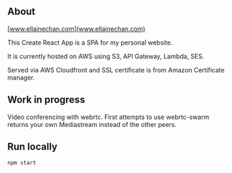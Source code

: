 ## About
[www.ellainechan.com](www.ellainechan.com)

This Create React App is a SPA for my personal website.

It is currently hosted on AWS using S3, API Gateway, Lambda, SES. 

Served via AWS Cloudfront and SSL certificate is from Amazon Certificate manager.

## Work in progress
Video conferencing with webrtc.
First attempts to use webrtc-swarm returns your own Mediastream instead of the other peers. 

## Run locally
`npm start`
